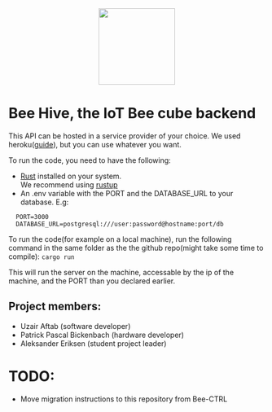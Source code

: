 <div align=center>
<img src="https://notion-emojis.s3-us-west-2.amazonaws.com/v0/svg-twitter/1f41d.svg" width=150>    
</div>

# Bee Hive, the IoT Bee cube backend

This API can be hosted in a service provider of your choice. We used heroku([guide](https://github.com/emk/heroku-buildpack-rust)), but you can use whatever you want.

To run the code, you need to have the following:

- [Rust](https://www.rust-lang.org/) installed on your system.  
   We recommend using [rustup](https://rustup.rs/)
- An .env variable with the PORT and the DATABASE_URL to your database. E.g:

```
  PORT=3000
  DATABASE_URL=postgresql:///user:password@hostname:port/db
```

To run the code(for example on a local machine), run the following command in the same folder as the the github repo(might take some time to compile): `cargo run`

This will run the server on the machine, accessable by the ip of the machine, and the PORT than you declared earlier.

## Project members:

- Uzair Aftab (software developer)
- Patrick Pascal Bickenbach (hardware developer)
- Aleksander Eriksen (student project leader)

# TODO:

- Move migration instructions to this repository from Bee-CTRL
